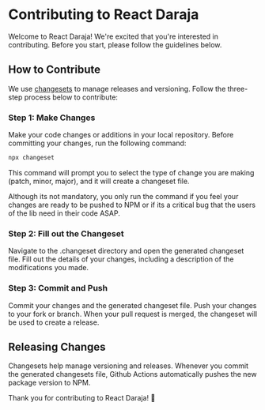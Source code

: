 # Contributing to React Daraja

Welcome to React Daraja! We're excited that you're interested in contributing. Before you start, please follow the guidelines below.

## How to Contribute

We use [changesets](https://github.com/atlassian/changesets) to manage releases and versioning. Follow the three-step process below to contribute:

### Step 1: Make Changes

Make your code changes or additions in your local repository. Before committing your changes, run the following command:

```bash
npx changeset

```

This command will prompt you to select the type of change you are making (patch, minor, major), and it will create a changeset file.

Although its not mandatory, you only run the command if you feel your changes are ready to be pushed to NPM or if its a critical bug that the users of the lib need in their code ASAP.

### Step 2: Fill out the Changeset

Navigate to the .changeset directory and open the generated changeset file. Fill out the details of your changes, including a description of the modifications you made.

### Step 3: Commit and Push

Commit your changes and the generated changeset file. Push your changes to your fork or branch. When your pull request is merged, the changeset will be used to create a release.

## Releasing Changes

Changesets help manage versioning and releases. Whenever you commit the generated changesets file, Github Actions automatically pushes the new package version to NPM.

Thank you for contributing to React Daraja! 🚀
